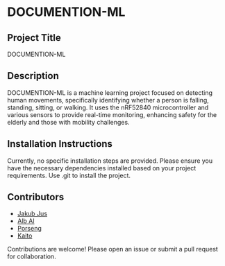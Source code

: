 # DOCUMENTION-ML

## Project Title
DOCUMENTION-ML

## Description
DOCUMENTION-ML is a machine learning project focused on detecting human movements, specifically identifying whether a person is falling, standing, sitting, or walking. It uses the nRF52840 microcontroller and various sensors to provide real-time monitoring, enhancing safety for the elderly and those with mobility challenges.

## Installation Instructions
Currently, no specific installation steps are provided. Please ensure you have the necessary dependencies installed based on your project requirements. Use .git to install the project.

## Contributors
- [Jakub Jus](https://github.com/JakubJus)
- [Alb Al](https://github.com/AlbAl03)
- [Porseng](https://github.com/Porseng)
- [Kaito  ](https://github.com/Kaito-gif2003)

Contributions are welcome! Please open an issue or submit a pull request for collaboration.

